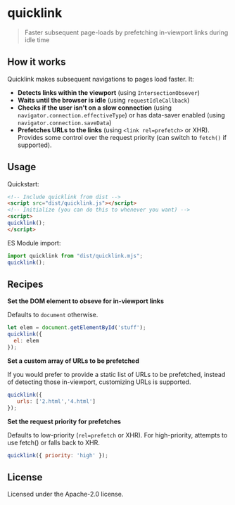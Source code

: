 # quicklink
> Faster subsequent page-loads by prefetching in-viewport links during idle time

## How it works

Quicklink makes subsequent navigations to pages load faster. It:

* **Detects links within the viewport** (using `IntersectionObsever`)
* **Waits until the browser is idle** (using `requestIdleCallback`)
* **Checks if the user isn't on a slow connection** (using `navigator.connection.effectiveType`) or has data-saver enabled (using `navigator.connection.saveData`)
* **Prefetches URLs to the links** (using `<link rel=prefetch>` or XHR). Provides some control over the request priority (can switch to `fetch()` if supported).


## Usage

Quickstart:

```html
<!-- Include quicklink from dist -->
<script src="dist/quicklink.js"></script>
<!-- Initialize (you can do this to whenever you want) -->
<script>
quicklink();
</script>
```

ES Module import:

```js
import quicklink from "dist/quicklink.mjs";
quicklink();
```

## Recipes

**Set the DOM element to obseve for in-viewport links**

Defaults to `document` otherwise.

```js
let elem = document.getElementById('stuff');
quicklink({
  el: elem
});
```

**Set a custom array of URLs to be prefetched**

If you would prefer to provide a static list of URLs to be prefetched, instead of detecting those in-viewport, customizing URLs is supported.

```js
quicklink({
   urls: ['2.html','4.html']
});
```

**Set the request priority for prefetches**

Defaults to low-priority (`rel=prefetch` or XHR). For high-priority,
attempts to use fetch() or falls back to XHR.

```js
quicklink({ priority: 'high' });
```

## License

Licensed under the Apache-2.0 license.

